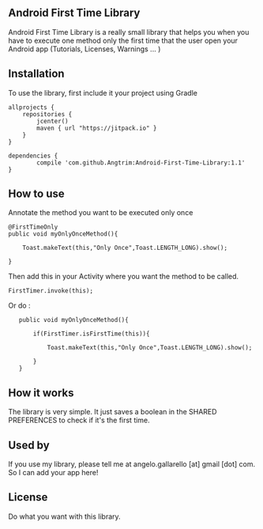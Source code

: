 ## Android First Time Library

Android First Time Library is a really small library that helps you when you have to execute one method only the first time that the user open your Android app (Tutorials, Licenses, Warnings ... )




## Installation

To use the library, first include it your project using Gradle


    allprojects {
        repositories {
            jcenter()
            maven { url "https://jitpack.io" }
        }
    }

	dependencies {
	        compile 'com.github.Angtrim:Android-First-Time-Library:1.1'
	}



## How to use

Annotate the method you want to be executed only once



    @FirstTimeOnly
    public void myOnlyOnceMethod(){

        Toast.makeText(this,"Only Once",Toast.LENGTH_LONG).show();

    }


Then add this in your Activity where you want the method to be called.



    FirstTimer.invoke(this);


Or do :

       public void myOnlyOnceMethod(){

           if(FirstTimer.isFirstTime(this)){

               Toast.makeText(this,"Only Once",Toast.LENGTH_LONG).show();

           }
       }

## How it works

The library is very simple.
It just saves a boolean in the SHARED PREFERENCES to check if it's the first time.

## Used by

If you use my library, please tell me at angelo.gallarello [at] gmail [dot] com.
So I can add your app here!


## License

Do what you want with this library.